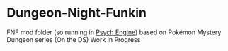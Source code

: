 # Dungeon-Night-Funkin
FNF mod folder (so running in [Psych Engine](https://github.com/ShadowMario/FNF-PsychEngine)) based on Pokémon Mystery Dungeon series (On the DS)
Work in Progress
